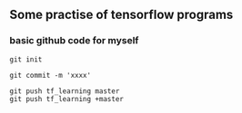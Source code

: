 ## Some practise of tensorflow programs


### basic github code for myself
```git initialization (cd into the relevant folder first)
git init
```

```mark the added or changed files and wirte a comment xxxx
git commit -m 'xxxx'
```

```push (update) all the relevant files to the designted repertory in github from local
git push tf_learning master
git push tf_learning +master
```